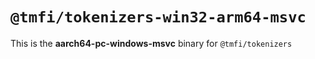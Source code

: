 # `@tmfi/tokenizers-win32-arm64-msvc`

This is the **aarch64-pc-windows-msvc** binary for `@tmfi/tokenizers`
